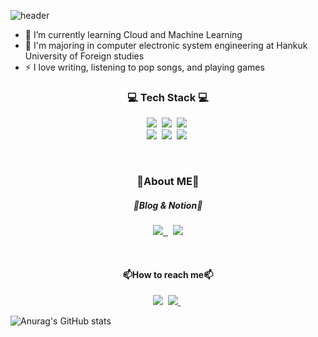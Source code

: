 ![header](https://capsule-render.vercel.app/api?type=waving&color=gradient&height=300&section=header&text=KangDain&fontSize=90)

- 🌱 I’m currently learning Cloud and Machine Learning
- 📖 I'm majoring in computer electronic system engineering at Hankuk University of Foreign studies
- ⚡ I love writing, listening to pop songs, and playing games

<h3 align="center">💻 Tech Stack 💻</h3>
<p align="center">
  <img src="https://img.shields.io/badge/Python-3766AB?style=for-the-badge&logo=Python&logoColor=white"/></a>&nbsp   
  <img src="https://img.shields.io/badge/dart-%230175C2.svg?style=for-the-badge&logo=Dart&logoColor=white"/></a>&nbsp 
  <img src="https://img.shields.io/badge/C++-00599C?style=for-the-badge&logo=Cpp&logoColor=white"/></a>&nbsp 
  <br/>
  <img src="https://img.shields.io/badge/PyTorch-EE4C2C?style=for-the-badge&logo=Pytorch&logoColor=white"/></a>&nbsp 
  <img src="https://img.shields.io/badge/TensorFlow-FF6F00?style=for-the-badge&logo=Tensorflow&logoColor=white"/></a>&nbsp 
  <img src="https://img.shields.io/badge/Keras-D00000?style=for-the-badge&logo=Keras&logoColor=white"/></a>&nbsp 
</p>

<br>

<h3 align="center">🌙About ME🌙</h3>

<p align="center">
  <h5 align="center">📖Blog & Notion📖</h4>
  <p align="center">
    <a href="https://dnai-deny.tistory.com">
      <img src="https://img.shields.io/badge/Dnai's Blog-FF9A00?style=for-the-badge&logo=Bloglovin&logoColor=white"/>&nbsp 
    </a>&nbsp 
    <a href="https://dnaideny.notion.site/Dnai-Dain-8e8eb20d1e1344faaf38a4104d95c056">
      <img src="https://img.shields.io/badge/Notion-000000?style=for-the-badge&logo=Notion&logoColor=white"/>
    </a>
  </p>&nbsp 
  <br>
  <h4 align="center">📫How to reach me📫</h4>
  <p align="center">
    <img src="https://img.shields.io/badge/dmelli0505@gmail.com-EA4335?style=for-the-badge&logo=Gmail&logoColor=white"></img></a>&nbsp
    <a href="https://www.instagram.com/dnai_ianb/">
      <img src="https://img.shields.io/badge/Instagram-E4405F?style=for-the-badge&logo=Instagram&logoColor=white"/>
    </a>&nbsp 
  </p>
</p>

![Anurag's GitHub stats](https://github-readme-stats.vercel.app/api?username=melli0505&&show_icons=true&theme=blueberry)






<!--
**melli0505/melli0505** is a ✨ _special_ ✨ repository because its `README.md` (this file) appears on your GitHub profile.

Here are some ideas to get you started:

- 🔭 I’m currently working on ...
- 👯 I’m looking to collaborate on ...
- 🤔 I’m looking for help with ...
- 💬 Ask me about ...
- 📫 How to reach me: 
- 😄 Pronouns: ...
- ⚡ Fun fact: ...
-->
